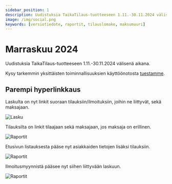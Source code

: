 ```yaml
---
sidebar_position: 1
description: Uudistuksia TaikaTilaus-tuotteeseen 1.11.-30.11.2024 välisenä aikana
image: /img/social.png
keywords: [versiotiedote, raportit, tilauslomake, maksumuuri]
---
```


# Marraskuu 2024

Uudistuksia TaikaTilaus-tuotteeseen 1.11.-30.11.2024 välisenä aikana.

Kysy tarkemmin yksittäisten toiminnallisuuksien käyttöönotosta [tuestamme](https://taikatilaus.freshdesk.com/).

## Parempi hyperlinkkaus

Laskulta on nyt linkit suoraan tilauksiin/ilmoituksiin, joihin ne liittyvät, sekä maksajaan.

![Lasku](/img/versiotiedotteet/lasku-hyper.png)

Tilauksilta on linkit tilaajaan sekä maksajaan, jos maksaja on erillinen.

![Raportit](/img/versiotiedotteet/lasku-hyper.png)

Etusivun listauksesta pääse nyt asiakkaiden tietojen lisäksi tilauksiin.

![Raportit](/img/versiotiedotteet/lasku-hyper.png)

Ilmoitusmyynnistä pääsee nyt siihen liittyvään laskuun.

![Raportit](/img/versiotiedotteet/lasku-hyper.png)